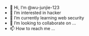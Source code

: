 - 👋 Hi, I’m @wu-junjie-123
- 👀 I’m interested in hacker
- 🌱 I’m currently learning web security
- 💞️ I’m looking to collaborate on ...
- 📫 How to reach me ...

<!---
wu-junjie-123/wu-junjie-123 is a ✨ special ✨ repository because its `README.md` (this file) appears on your GitHub profile.
You can click the Preview link to take a look at your changes.
--->
